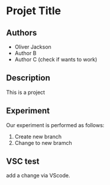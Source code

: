 # Projet Title

## Authors

- Oliver Jackson
- Author B
- Author C (check if wants to work)

## Description

This is a project 

## Experiment

Our experiment is performed as follows:

1. Create new branch 
2. Change to new bramch


## VSC test

add a change via VScode.